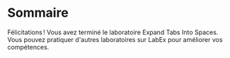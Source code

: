 # Sommaire

Félicitations ! Vous avez terminé le laboratoire Expand Tabs Into Spaces. Vous pouvez pratiquer d'autres laboratoires sur LabEx pour améliorer vos compétences.

